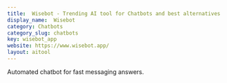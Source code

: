 ```yaml
---
title:  Wisebot - Trending AI tool for Chatbots and best alternatives
display_name:  Wisebot
category: Chatbots
category_slug: chatbots
key: wisebot_app
website: https://www.wisebot.app/
layout: aitool
---
```


Automated chatbot for fast messaging answers.
